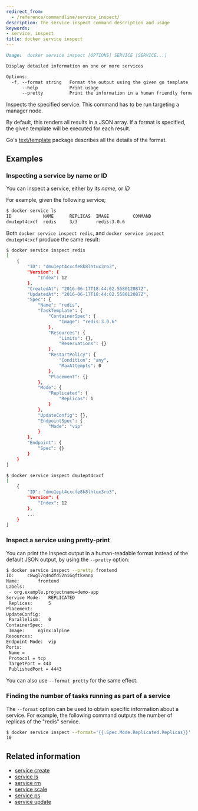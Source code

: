 ```yaml
---
redirect_from:
  - /reference/commandline/service_inspect/
description: The service inspect command description and usage
keywords:
- service, inspect
title: docker service inspect
---
```


```Markdown
Usage:  docker service inspect [OPTIONS] SERVICE [SERVICE...]

Display detailed information on one or more services

Options:
  -f, --format string   Format the output using the given go template
      --help            Print usage
      --pretty          Print the information in a human friendly format.
```


Inspects the specified service. This command has to be run targeting a manager
node.

By default, this renders all results in a JSON array. If a format is specified,
the given template will be executed for each result.

Go's [text/template](http://golang.org/pkg/text/template/) package
describes all the details of the format.

## Examples

### Inspecting a service  by name or ID

You can inspect a service, either by its *name*, or *ID*

For example, given the following service;

```bash
$ docker service ls
ID            NAME      REPLICAS  IMAGE         COMMAND
dmu1ept4cxcf  redis     3/3       redis:3.0.6
```

Both `docker service inspect redis`, and `docker service inspect dmu1ept4cxcf`
produce the same result:

```bash
$ docker service inspect redis
[
    {
        "ID": "dmu1ept4cxcfe8k8lhtux3ro3",
        "Version": {
            "Index": 12
        },
        "CreatedAt": "2016-06-17T18:44:02.558012087Z",
        "UpdatedAt": "2016-06-17T18:44:02.558012087Z",
        "Spec": {
            "Name": "redis",
            "TaskTemplate": {
                "ContainerSpec": {
                    "Image": "redis:3.0.6"
                },
                "Resources": {
                    "Limits": {},
                    "Reservations": {}
                },
                "RestartPolicy": {
                    "Condition": "any",
                    "MaxAttempts": 0
                },
                "Placement": {}
            },
            "Mode": {
                "Replicated": {
                    "Replicas": 1
                }
            },
            "UpdateConfig": {},
            "EndpointSpec": {
                "Mode": "vip"
            }
        },
        "Endpoint": {
            "Spec": {}
        }
    }
]
```

```bash
$ docker service inspect dmu1ept4cxcf
[
    {
        "ID": "dmu1ept4cxcfe8k8lhtux3ro3",
        "Version": {
            "Index": 12
        },
        ...
    }
]
```

### Inspect a service using pretty-print

You can print the inspect output in a human-readable format instead of the default
JSON output, by using the `--pretty` option:

```bash
$ docker service inspect --pretty frontend
ID:		c8wgl7q4ndfd52ni6qftkvnnp
Name:		frontend
Labels:
 - org.example.projectname=demo-app
Service Mode:	REPLICATED
 Replicas:		5
Placement:
UpdateConfig:
 Parallelism:	0
ContainerSpec:
 Image:		nginx:alpine
Resources:
Endpoint Mode:  vip
Ports:
 Name =
 Protocol = tcp
 TargetPort = 443
 PublishedPort = 4443
```

You can also use `--format pretty` for the same effect.


### Finding the number of tasks running as part of a service

The `--format` option can be used to obtain specific information about a
service. For example, the following command outputs the number of replicas
of the "redis" service.

```bash
$ docker service inspect --format='{{.Spec.Mode.Replicated.Replicas}}' redis
10
```


## Related information

* [service create](service_create.md)
* [service ls](service_ls.md)
* [service rm](service_rm.md)
* [service scale](service_scale.md)
* [service ps](service_ps.md)
* [service update](service_update.md)
